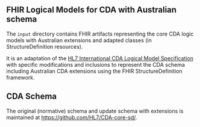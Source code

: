 ## FHIR Logical Models for CDA with Australian schema

The `input` directory contains FHIR artifacts representing the core CDA logic models with Australian extensions and adapted classes (in StructureDefinition resources).

It is an adaptation of the [HL7 International CDA Logical Model Specification](https://hl7.org/cda/stds/core/2.0.0-sd-snapshot1/) with specific modifications and inclusions to represent the CDA schema including Australian CDA extensions using the FHIR StructureDefinition framework.

## CDA Schema

The original (normative) schema and update schema with extensions is maintained at https://github.com/HL7/CDA-core-sd/.

